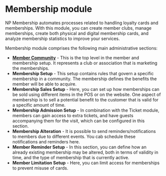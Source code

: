 # Membership module

NP Membership automates processes related to handling loyalty cards and memberships. With this module, you can create member clubs, manage memberships, create both physical and digital membership cards, and analyze membership statistics to improve your services. 

Membership module comprises the following main administrative sections: 

- [**Member Community**](reference/member_community.md) - This is the top level in the member and membership setup. It represents a club or association that is marketing the memberships. 
- **Membership Setup** - This setup contains rules that govern a specific membership in a community. The membership defines the benefits the member will be able to acquire. 
- **Membership Sales Setup** - Here, you can set up how memberships can be sold using different items in the POS or on the website. One aspect of membership is to sell a potential benefit to the customer that is valid for a specific amount of time. 
- **Membership Admission Setup** - In combination with the Ticket module, members can gain access to extra tickets, and have guests accompanying them for the visit, which can be configured in this section. 
- **Membership Alteration** - It is possible to send reminders/notifications to members due to different events. You cab schedule these notifications and reminders here.
- **Member Reminder Setup** - In this section, you can define how an already existing membership may be altered, both in terms of validity in time, and the type of membership that is currently active.
- **Member Limitation Setup** - Here, you can limit access for memberships to prevent misuse of cards.